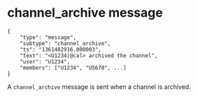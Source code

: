 # channel_archive message

	{
		"type": "message",
		"subtype": "channel_archive",
		"ts": "1361482916.000003",
		"text": "<U1234|@cal> archived the channel",
		"user": "U1234",
		"members": ["U1234", "U5678", ...]
	}

A `channel_archive` message is sent when a channel is archived.
